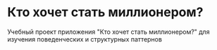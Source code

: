 # Кто хочет стать миллионером?

Учебный проект приложения "Кто хочет стать миллионером?" для изучения поведенческих и структурных паттернов 
